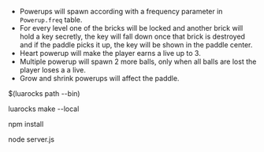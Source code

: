 

- Powerups will spawn according with a frequency parameter in `Powerup.freq` table.
- For every level one of the bricks will be locked and another brick will hold a key secretly, the key will fall down once that brick is destroyed and if the paddle picks it up, the key will be shown in the paddle center.
- Heart powerup will make the player earns a live up to 3.
- Multiple powerup will spawn 2 more balls, only when all balls are lost the player loses a a live.
- Grow and shrink powerups will affect the paddle.

$(luarocks path --bin)

luarocks make --local

npm install

node server.js
